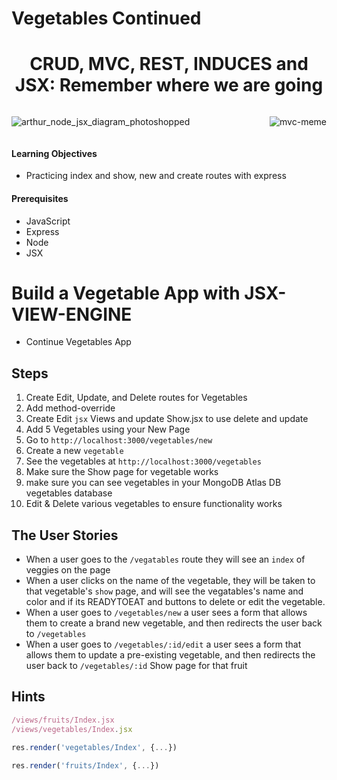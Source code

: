 # Vegetables Continued

<center>

# CRUD, MVC, REST, INDUCES and JSX: Remember where we are going

<div style="display: flex; justify-content: space-between;">

![arthur_node_jsx_diagram_photoshopped](https://media.git.generalassemb.ly/user/15881/files/c2cf4100-2e61-11eb-913c-d8b656fd9709)

![mvc-meme](https://media.git.generalassemb.ly/user/15881/files/24990200-9460-11ea-8f91-a81163b612d5)
</div>
</center>

#### Learning Objectives

- Practicing index and show, new and create routes with express

#### Prerequisites

- JavaScript
- Express
- Node
- JSX

# Build a Vegetable App with JSX-VIEW-ENGINE
- Continue Vegetables App


## Steps
1. Create Edit, Update, and Delete routes for Vegetables
1. Add method-override
1. Create Edit `jsx` Views and update Show.jsx to use delete and update 
1. Add 5 Vegetables using your New Page
1. Go to `http://localhost:3000/vegetables/new`
1. Create a new `vegetable`
1. See the vegetables at `http://localhost:3000/vegetables`
1. Make sure the Show page for vegetable works
1. make sure you can see vegetables in your MongoDB Atlas DB vegetables database
1. Edit & Delete various vegetables to ensure functionality works


## The User Stories

- When a user goes to the `/vegatables` route they will see an `index` of veggies on the page
- When a user clicks on the name of the vegetable, they will be taken to that vegetable's `show` page, and will see the vegatables's name and color and if its READYTOEAT and buttons to delete or edit the vegetable.
- When a user goes to `/vegetables/new` a user sees a form that allows them to create a brand new vegetable, and then redirects the user back to `/vegetables`
- When a user goes to `/vegetables/:id/edit` a user sees a form that allows them to update a pre-existing vegetable, and then redirects the user back to `/vegetables/:id` Show page for that fruit



## Hints
```js
/views/fruits/Index.jsx
/views/vegetables/Index.jsx

res.render('vegetables/Index', {...})

res.render('fruits/Index', {...})
```

